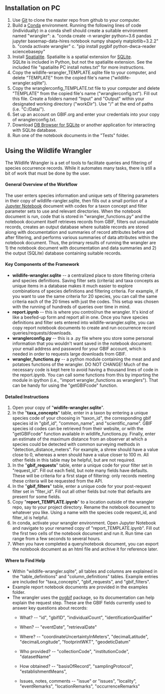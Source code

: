 ## Installation on PC
1.  Use [Git](https://git-scm.com/) to clone the master repo from github to your computer.
2.  Build a [Conda](https://docs.conda.io/projects/conda/en/latest/index.html) environment. Running the following lines of code (individually) in a conda shell should create a suitable environment named "wrangler":
    a. "conda create -n wrangler python=3.6 pandas jupyter basemap-data-hires notebook numpy shapely matplotlib=3.2.2"
    b. "conda activate wrangler"
    c. "pip install pygbif python-dwca-reader sciencebasepy"
3.  Install [Spatialite](https://www.gaia-gis.it/fossil/libspatialite/index).  Spatialite is a spatial extension for [SQLite](https://www.sqlite.org/index.html).  
    SQLite is included in Python, but not the spatialite extension.  See the included file "spatialite PC install notes.txt" for more instructions.
4.  Copy the wildlife-wrangler_TEMPLATE.sqlite file to your computer, and
    delete "TEMPLATE" from the copied file's name ("wildlife-wrangler.sqlite").
5.  Copy the wranglerconfig_TEMPLATE.txt file to your computer and delete
    "TEMPLATE" from the copied file's name ("wranglerconfig.txt").  Fill out
    this file.  Create a folders named "Input" and "Output"
    within your designated working directory ("workDir").  Use "/" at the
    end of paths (i.e. "C:/Data/").
6.  Set up an account on GBIF.org and enter your credentials into
    your copy of wranglerconfig.txt.
7.  Download [DB Browser for SQLite](https://sqlitebrowser.org/) or
    another application for interacting with SQLite database.
8.  Run one of the notebook documents in the "Tests" folder.

## Using the Wildlife Wrangler
The Wildlife Wrangler is a set of tools to facilitate queries and filtering of species occurrence records.  While it automates many tasks, there is still a bit of work that must be done by the user.

#### General Overview of the Workflow
The user enters species information and unique sets of filtering parameters in their copy of wildlife-rangler.sqlite, then fills out a small portion of a [Jupyter Notebook](https://jupyter.org/) document with codes for a taxon concept and filter parameter sets to use and relevant directories.  When the notebook document is run, code that is stored in "wrangler_functions.py" and the notebook document itself retrieves records from GBIF, filters out unsuitable records, creates an output database where suitable records are stored along with documentation and summaries of record attributes before and after filtering, and performs various summaries of data attributes within the notebook document.  Thus, the primary results of running the wrangler are 1) the notebook document with documentation and data summaries and 2) the output (SQLite) database containing suitable records.  

#### Key Components of the Framework
*  __wildlife-wrangler.sqlite__ -- a centralized place to store filtering criteria and species definitions.  Saving filter sets (criteria) and taxa concepts as unique items in a database makes it much easier to explore combinations of species definitions and filtering criteria.  For example, if you want to use the same criteria for 20 species, you can call the same criteria each of the 20 times with just the codes.  This setup was chosen with the running of hundreds of queries over time in mind.
*  __report.ipynb__ -- this is where you control/run the wrangler.  It's kind of like a beefed-up form and report all in one.  Once you have species definitions and filter sets entered into wildlife-wrangler.sqlite, you can copy report notebook documents to create and run occurrence record queries/requests/downloads.
*  __wranglerconfig.py__ -- this is a .py file where you store some personal information that you wouldn't want saved in the notebook document: your email address and password for your GBIF account, which is needed in order to requests large downloads from GBIF.
*  __wrangler_functions.py__ -- a python module containing the meat and and potatoes functions of the wrangler.  DO NOT CHANGE!  Much of the necessary code is kept here to avoid having a thousand lines of code in the report.ipynb.  You can call some functions from this by importing the module in ipython (i.e., "import wrangler_functions as wranglers").  That can be handy for using the "getGBIFcode" function.

#### Detailed Instructions
1.  Open your copy of "__widlife-wrangler.sqlite__".  
2.  In the "__taxa_concepts__" table, enter in a taxon by entering a unique species code of your choosing in "taxon_id", the corresponding gbif species id in "gbif_id", "common_name", and "scientific_name".  GBIF species id codes can be retrieved from their website, or with the "getGBIFcode" function available in wildlife_functions.py.  Finally, enter an estimate of the maximum distance from an observer at which a species could be detected with common surveying methods in "detection_distance_meters".  For example, a shrew should have a value close to 0, whereas a wren should have a value closer to 100 m.  All other fields in this table may be helpful, but are not required.  
3.  In the "__gbif_requests__" table, enter a unique code for your filter set in "request_id".  Fill out each field, but note many fields have defaults.    These will be criteria for a first stage of filtering: only records meeting these criteria will be requested from the API.
4.  In the "__gbif_filters__" table, enter a unique code for your post-request filter set in "fiter_id". Fill out all other fields but note that defaults are present for some fields.  
5.  Copy "__report_TEMPLATE.ipynb__" to a location outside of the wrangler repo, say to your project directory.  Rename the notebook document to whatever you like.  Using a name with the species code request_id, and filter_id is helpful.
6.  In conda, activate your wrangler environment.  Open Jupyter Notebook and navigate to your renamed copy of "report_TEMPLATE.ipynb".  Fill out the first two cells of the notebook document and run it.  Run time can range from a few seconds to several hours.
7.  When you have completed a query/notebook document, you can export the notebook document as an html file and archive it for reference later.  

#### Where to Find Help
*  Within "wildlife-wrangler.sqlite", all tables and columns are explained in the "table_definitions" and "column_definitions" tables.  Example entries are included for "taxa_concepts", "gbif_requests", and "gbif_filters".
*  Example report notebook documents are provided in the examples folder.
*  The wrangler uses the [pygbif](https://pygbif.readthedocs.io/en/latest/) package, so its documentation can help explain the request step. These are the GBIF fields currently used to answer key questions about records:
   * What? -- "id", "gbifID", "individualCount", "identificationQualifier"

   * When? -- "eventDate", "retrievalDate"

   * Where? -- "coordinateUncertaintyInMeters", "decimalLatitude", "decimalLongitude", "footprintWKT", "geodeticDatum"

   * Who provided? -- "collectionCode", "institutionCode", "datasetName"

   * How obtained? -- "basisOfRecord", "samplingProtocol", "establishmentMeans",

   * Issues, notes, comments -- "issue" or "issues", "locality", "eventRemarks", "locationRemarks", "occurrenceRemarks"
